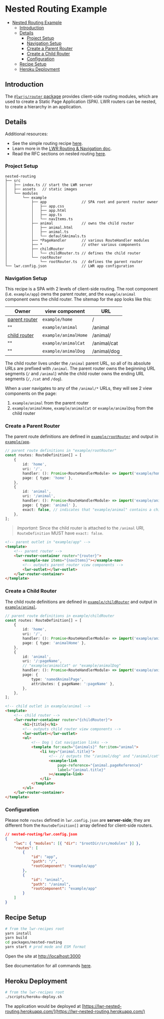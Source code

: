 # Nested Routing Example

-   [Nested Routing Example](#nested-routing-example)
    -   [Introduction](#introduction)
    -   [Details](#details)
        -   [Project Setup](#project-setup)
        -   [Navigation Setup](#navigation-setup)
        -   [Create a Parent Router](#create-a-parent-router)
        -   [Create a Child Router](#create-a-child-router)
        -   [Configuration](#configuration)
    -   [Recipe Setup](#recipe-setup)
    -   [Heroku Deployment](#heroku-deployment)

## Introduction

The [`@lwrjs/router` package](https://github.com/salesforce/lwr/tree/main/packages/%40lwrjs/router) provides client-side routing modules, which are used to create a Static Page Application (SPA). LWR routers can be nested, to create a hierarchy in an application.

## Details

Additional resources:

-   See the simple routing recipe [here](https://github.com/salesforce/lwr-recipes/tree/main/packages/simple-routing).
-   Learn more in the [LWR Routing & Navigation doc](https://github.com/salesforce/lwr-recipes/blob/main/doc/navigation.md).
-   Read the RFC sections on nested routing [here](https://rfcs.lwc.dev/rfcs/lwr/0003-router-api-baseline#nested-mount-point).

### Project Setup

```
nested-routing
├── src
│   ├── index.ts // start the LWR server
│   ├── assets   // static images
│   └── modules
│       └── example
│           ├── app                // SPA root and parent router owner
│           │   ├── app.css
│           │   ├── app.html
│           │   ├── app.ts
│           │   └── navItems.ts
│           ├── animal             // owns the child router
│           │   ├── animal.html
│           │   ├── animal.ts
│           │   └── defaultAnimals.ts
│           ├── *PageHandler       // various RouteHandler modules
│           ├── *                  // other various components
│           ├── childRouter
│           │   └── childRouter.ts // defines the child router
│           └── rootRouter
│               └── rootRouter.ts  // defines the parent router
└── lwr.config.json                // LWR app configuration
```

### Navigation Setup

This recipe is a SPA with 2 levels of client-side routing. The root component (i.e. `example/app`) owns the parent router, and the `example/animal` component owns the child router. The sitemap for the app looks like this:

| Owner                                    | view component       | URL         |
| ---------------------------------------- | -------------------- | ----------- |
| [parent router](#create-a-parent-router) | `example/home`       | /           |
| ""                                       | `example/animal`     | /animal     |
| [child router](#create-a-child-router)   | `example/animalHome` | /animal/    |
| ""                                       | `example/animalCat`  | /animal/cat |
| ""                                       | `example/animalDog`  | /animal/dog |

The child router lives under the `/animal` parent URL, so all of its absolute URLs are prefixed with `/animal`. The parent router owns the beginning URL segments (`/` and `/animal`) while the child router owns the ending URL segments (`/`, `/cat` and `/dog`).

When a user navigates to any of the `/animal/*` URLs, they will see 2 view components on the page:

1. `example/animal` from the parent router
2. `example/animalHome`, `example/animalCat` or `example/animalDog` from the child router

### Create a Parent Router

The parent route definitions are defined in [`example/rootRouter`](https://github.com/salesforce/lwr-recipes/blob/main/packages/nested-routing/src/modules/example/rootRouter/rootRouter.ts) and output in [`example/app`](https://github.com/salesforce/lwr-recipes/blob/main/packages/nested-routing/src/modules/example/app/app.html).

```ts
// parent route definitions in "example/rootRouter"
const routes: RouteDefinition[] = [
    {
        id: 'home',
        uri: '/',
        handler: (): Promise<RouteHandlerModule> => import('example/homePageHandler'), // "example/home"
        page: { type: 'home' },
    },
    {
        id: 'animal',
        uri: '/animal',
        handler: (): Promise<RouteHandlerModule> => import('example/animalPageHandler'), // "example/animal"
        page: { type: 'animal' },
        exact: false, // indicates that "example/animal" contains a child router
    },
];
```

> _Important_: Since the child router is attached to the `/animal` URI, `RouteDefinition` MUST have `exact: false`.

```html
<!-- parent outlet in "example/app" -->
<template>
    <!-- parent router -->
    <lwr-router-container router="{router}">
        <example-nav items="{navItems}"></example-nav>
        <!-- outputs parent router view components -->
        <lwr-outlet></lwr-outlet>
    </lwr-router-container>
</template>
```

### Create a Child Router

The child route definitions are defined in [`example/childRouter`](https://github.com/salesforce/lwr-recipes/blob/main/packages/nested-routing/src/modules/example/childRouter/childRouter.ts) and output in [`example/animal`](https://github.com/salesforce/lwr-recipes/blob/main/packages/nested-routing/src/modules/example/animal/animal.html).

```ts
// parent route definitions in example/childRouter
const routes: RouteDefinition[] = [
    {
        id: 'home',
        uri: '/',
        handler: (): Promise<RouteHandlerModule> => import('example/animalHomePageHandler'), // "example/animalHome"
        page: { type: 'animalHome' },
    },
    {
        id: 'animal',
        uri: '/:pageName',
        // "example/animalCat" or "example/animalDog"
        handler: (): Promise<RouteHandlerModule> => import('example/animalNamedPageHandler'),
        page: {
            type: 'namedAnimalPage',
            attributes: { pageName: ':pageName' },
        },
    },
];
```

```html
<!-- child outlet in example/animal -->
<template>
    <!-- child router -->
    <lwr-router-container router="{childRouter}">
        <h1>{title}</h1>
        <!-- outputs child router view components -->
        <lwr-outlet></lwr-outlet>
        <ul>
            <!-- Dog | Cat navigation links -->
            <template for:each="{animals}" for:item="animal">
                <li key="{animal.title}">
                    <!-- // outputs the "/animal/dog" and "/animal/cat" links -->
                    <example-link
                        page-reference="{animal.pageReference}"
                        label="{animal.title}"
                    ></example-link>
                </li>
            </template>
        </ul>
    </lwr-router-container>
</template>
```

### Configuration

Please note `routes` defined in `lwr.config.json` are **server-side**; they are different from the `RouteDefinition[]` array defined for client-side routers.

```json
// nested-routing/lwr.config.json
{
    "lwc": { "modules": [{ "dir": "$rootDir/src/modules" }] },
    "routes": [
        {
            "id": "app",
            "path": "/",
            "rootComponent": "example/app"
        },
        {
            "id": "animal",
            "path": "/animal",
            "rootComponent": "example/app"
        }
    ]
}
```

## Recipe Setup

```bash
# from the lwr-recipes root
yarn install
yarn build
cd packages/nested-routing
yarn start # prod mode and ESM format
```

Open the site at [http://localhost:3000](http://localhost:3000)

See documentation for all commands [here](https://github.com/salesforce/lwr-recipes/blob/main/doc/get_started.md).

## Heroku Deployment

```bash
# from the lwr-recipes root
./scripts/heroku-deploy.sh
```

The application would be deployed at [https://lwr-nested-routing.herokuapp.com/](https://lwr-nested-routing.herokuapp.com/)
